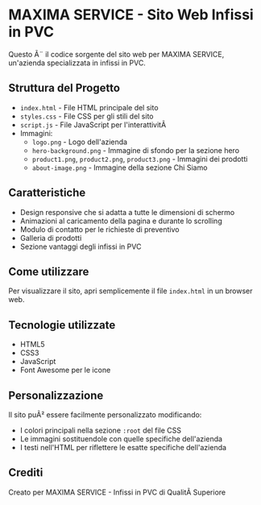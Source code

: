 
# MAXIMA SERVICE - Sito Web Infissi in PVC

Questo Ã¨ il codice sorgente del sito web per MAXIMA SERVICE, un'azienda specializzata in infissi in PVC.

## Struttura del Progetto

- `index.html` - File HTML principale del sito
- `styles.css` - File CSS per gli stili del sito
- `script.js` - File JavaScript per l'interattivitÃ 
- Immagini:
  - `logo.png` - Logo dell'azienda
  - `hero-background.png` - Immagine di sfondo per la sezione hero
  - `product1.png`, `product2.png`, `product3.png` - Immagini dei prodotti
  - `about-image.png` - Immagine della sezione Chi Siamo

## Caratteristiche

- Design responsive che si adatta a tutte le dimensioni di schermo
- Animazioni al caricamento della pagina e durante lo scrolling
- Modulo di contatto per le richieste di preventivo
- Galleria di prodotti
- Sezione vantaggi degli infissi in PVC

## Come utilizzare

Per visualizzare il sito, apri semplicemente il file `index.html` in un browser web.

## Tecnologie utilizzate

- HTML5
- CSS3
- JavaScript
- Font Awesome per le icone

## Personalizzazione

Il sito puÃ² essere facilmente personalizzato modificando:

- I colori principali nella sezione `:root` del file CSS
- Le immagini sostituendole con quelle specifiche dell'azienda
- I testi nell'HTML per riflettere le esatte specifiche dell'azienda

## Crediti

Creato per MAXIMA SERVICE - Infissi in PVC di QualitÃ  Superiore
